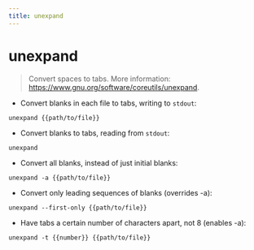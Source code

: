 ```yaml
---
title: unexpand
---
```

# unexpand

> Convert spaces to tabs.
> More information: <https://www.gnu.org/software/coreutils/unexpand>.

- Convert blanks in each file to tabs, writing to `stdout`:

`unexpand {{path/to/file}}`

- Convert blanks to tabs, reading from `stdout`:

`unexpand`

- Convert all blanks, instead of just initial blanks:

`unexpand -a {{path/to/file}}`

- Convert only leading sequences of blanks (overrides -a):

`unexpand --first-only {{path/to/file}}`

- Have tabs a certain number of characters apart, not 8 (enables -a):

`unexpand -t {{number}} {{path/to/file}}`
